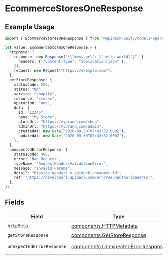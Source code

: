# EcommerceStoresOneResponse

## Example Usage

```typescript
import { EcommerceStoresOneResponse } from "@apideck/unify/models/operations";

let value: EcommerceStoresOneResponse = {
  httpMeta: {
    response: new Response("{\"message\": \"hello world\"}", {
      headers: { "Content-Type": "application/json" },
    }),
    request: new Request("https://example.com"),
  },
  getStoreResponse: {
    statusCode: 200,
    status: "OK",
    service: "shopify",
    resource: "stores",
    operation: "one",
    data: {
      id: "12345",
      name: "My Store",
      storeUrl: "https://mybrand.com/shop",
      adminUrl: "https://mybrand.com/admin",
      createdAt: new Date("2020-09-30T07:43:32.000Z"),
      updatedAt: new Date("2020-09-30T07:43:32.000Z"),
    },
  },
  unexpectedErrorResponse: {
    statusCode: 400,
    error: "Bad Request",
    typeName: "RequestHeadersValidationError",
    message: "Invalid Params",
    detail: "Missing Header: x-apideck-consumer-id",
    ref: "https://developers.apideck.com/errors#unauthorizederror",
  },
};
```

## Fields

| Field                                                                                    | Type                                                                                     | Required                                                                                 | Description                                                                              |
| ---------------------------------------------------------------------------------------- | ---------------------------------------------------------------------------------------- | ---------------------------------------------------------------------------------------- | ---------------------------------------------------------------------------------------- |
| `httpMeta`                                                                               | [components.HTTPMetadata](../../models/components/httpmetadata.md)                       | :heavy_check_mark:                                                                       | N/A                                                                                      |
| `getStoreResponse`                                                                       | [components.GetStoreResponse](../../models/components/getstoreresponse.md)               | :heavy_minus_sign:                                                                       | Stores                                                                                   |
| `unexpectedErrorResponse`                                                                | [components.UnexpectedErrorResponse](../../models/components/unexpectederrorresponse.md) | :heavy_minus_sign:                                                                       | Unexpected error                                                                         |